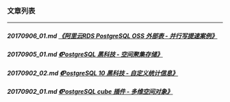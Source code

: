 ### 文章列表  
----  
##### 20170906_01.md   [《阿里云RDS PostgreSQL OSS 外部表 - 并行写提速案例》](20170906_01.md)  
##### 20170905_01.md   [《PostgreSQL 黑科技 - 空间聚集存储》](20170905_01.md)  
##### 20170902_02.md   [《PostgreSQL 10 黑科技 - 自定义统计信息》](20170902_02.md)  
##### 20170902_01.md   [《PostgreSQL cube 插件 - 多维空间对象》](20170902_01.md)  
